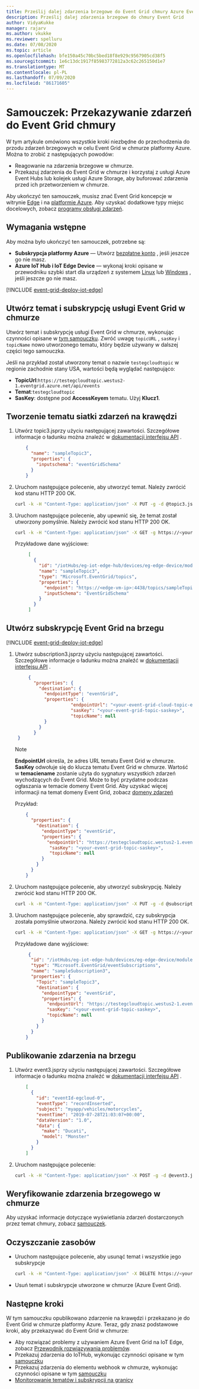 ```yaml
---
title: Prześlij dalej zdarzenia brzegowe do Event Grid chmury Azure Event Grid IoT Edge | Microsoft Docs
description: Prześlij dalej zdarzenia brzegowe do chmury Event Grid
author: VidyaKukke
manager: rajarv
ms.author: vkukke
ms.reviewer: spelluru
ms.date: 07/08/2020
ms.topic: article
ms.openlocfilehash: bfe150a45c70bc5bed18f8e929c9567905cd38f5
ms.sourcegitcommit: 1e6c13dc1917f85983772812a3c62c265150d1e7
ms.translationtype: MT
ms.contentlocale: pl-PL
ms.lasthandoff: 07/09/2020
ms.locfileid: "86171605"
---
```

# <a name="tutorial-forward-events-to-event-grid-cloud"></a>Samouczek: Przekazywanie zdarzeń do Event Grid chmury

W tym artykule omówiono wszystkie kroki niezbędne do przechodzenia do przodu zdarzeń brzegowych w celu Event Grid w chmurze platformy Azure. Można to zrobić z następujących powodów:

* Reagowanie na zdarzenia brzegowe w chmurze.
* Przekazuj zdarzenia do Event Grid w chmurze i korzystaj z usługi Azure Event Hubs lub kolejek usługi Azure Storage, aby buforować zdarzenia przed ich przetworzeniem w chmurze.

 Aby ukończyć ten samouczek, musisz znać Event Grid koncepcje w witrynie [Edge](concepts.md) i na [platformie Azure](../concepts.md). Aby uzyskać dodatkowe typy miejsc docelowych, zobacz [programy obsługi zdarzeń](event-handlers.md). 

## <a name="prerequisites"></a>Wymagania wstępne 
Aby można było ukończyć ten samouczek, potrzebne są:

* **Subskrypcja platformy Azure** — Utwórz [bezpłatne konto](https://azure.microsoft.com/free) , jeśli jeszcze go nie masz. 
* **Azure IoT Hub i IoT Edge Device** — wykonaj kroki opisane w przewodniku szybki start dla urządzeń z systemem [Linux](../../iot-edge/quickstart-linux.md) lub [Windows](../../iot-edge/quickstart.md) , jeśli jeszcze go nie masz.

[!INCLUDE [event-grid-deploy-iot-edge](../../../includes/event-grid-deploy-iot-edge.md)] 
## <a name="create-event-grid-topic-and-subscription-in-cloud"></a>Utwórz temat i subskrypcję usługi Event Grid w chmurze

Utwórz temat i subskrypcję usługi Event Grid w chmurze, wykonując czynności opisane w [tym samouczku](../custom-event-quickstart-portal.md). Zwróć uwagę `topicURL` , `sasKey` i `topicName` nowo utworzonego tematu, który będzie używany w dalszej części tego samouczka.

Jeśli na przykład został utworzony temat o nazwie `testegcloudtopic` w regionie zachodnie stany USA, wartości będą wyglądać następująco:

* **TopicUrl**:`https://testegcloudtopic.westus2-1.eventgrid.azure.net/api/events`
* **Temat**:`testegcloudtopic`
* **SasKey**: dostępne pod **AccessKeyem** tematu. Użyj **Klucz1**.

## <a name="create-event-grid-topic-at-the-edge"></a>Tworzenie tematu siatki zdarzeń na krawędzi

1. Utwórz topic3.jsprzy użyciu następującej zawartości. Szczegółowe informacje o ładunku można znaleźć w [dokumentacji interfejsu API](api.md) .

    ```json
        {
          "name": "sampleTopic3",
          "properties": {
            "inputschema": "eventGridSchema"
          }
        }
    ```
1. Uruchom następujące polecenie, aby utworzyć temat. Należy zwrócić kod stanu HTTP 200 OK.

    ```sh
    curl -k -H "Content-Type: application/json" -X PUT -g -d @topic3.json https://<your-edge-device-public-ip-here>:4438/topics/sampleTopic3?api-version=2019-01-01-preview
    ```
1. Uruchom następujące polecenie, aby upewnić się, że temat został utworzony pomyślnie. Należy zwrócić kod stanu HTTP 200 OK.

    ```sh
    curl -k -H "Content-Type: application/json" -X GET -g https://<your-edge-device-public-ip-here>:4438/topics/sampleTopic3?api-version=2019-01-01-preview
    ```

   Przykładowe dane wyjściowe:

   ```json
        [
          {
            "id": "/iotHubs/eg-iot-edge-hub/devices/eg-edge-device/modules/eventgridmodule/topics/sampleTopic3",
            "name": "sampleTopic3",
            "type": "Microsoft.EventGrid/topics",
            "properties": {
              "endpoint": "https://<edge-vm-ip>:4438/topics/sampleTopic3/events?api-version=2019-01-01-preview",
              "inputSchema": "EventGridSchema"
            }
          }
        ]
   ```
  
## <a name="create-event-grid-subscription-at-the-edge"></a>Utwórz subskrypcję Event Grid na brzegu

[!INCLUDE [event-grid-deploy-iot-edge](../../../includes/event-grid-edge-persist-event-subscriptions.md)]

1. Utwórz subscription3.jsprzy użyciu następującej zawartości. Szczegółowe informacje o ładunku można znaleźć w [dokumentacji interfejsu API](api.md) .

   ```json
        {
          "properties": {
            "destination": {
              "endpointType": "eventGrid",
              "properties": {
                        "endpointUrl": "<your-event-grid-cloud-topic-endpoint-url>?api-version=2018-01-01",
                        "sasKey": "<your-event-grid-topic-saskey>",
                        "topicName": null
              }
            }
          }
    }
   ```

   >[!NOTE]
   > **EndpointUrl** określa, że adres URL tematu Event Grid w chmurze. **SasKey** odwołuje się do klucza tematu Event Grid w chmurze. Wartość w **temaciename** zostanie użyta do sygnatury wszystkich zdarzeń wychodzących do Event Grid. Może to być przydatne podczas ogłaszania w temacie domeny Event Grid. Aby uzyskać więcej informacji na temat domeny Event Grid, zobacz [domeny zdarzeń](../event-domains.md)

    Przykład:
  
    ```json
        {
          "properties": {
            "destination": {
              "endpointType": "eventGrid",
              "properties": {
                "endpointUrl": "https://testegcloudtopic.westus2-1.eventgrid.azure.net/api/events?api-version=2018-01-01",
                 "sasKey": "<your-event-grid-topic-saskey>",
                 "topicName": null
              }
            }
          }
        }
    ```

2. Uruchom następujące polecenie, aby utworzyć subskrypcję. Należy zwrócić kod stanu HTTP 200 OK.

     ```sh
     curl -k -H "Content-Type: application/json" -X PUT -g -d @subscription3.json https://<your-edge-device-public-ip-here>:4438/topics/sampleTopic3/eventSubscriptions/sampleSubscription3?api-version=2019-01-01-preview
     ```

3. Uruchom następujące polecenie, aby sprawdzić, czy subskrypcja została pomyślnie utworzona. Należy zwrócić kod stanu HTTP 200 OK.

    ```sh
    curl -k -H "Content-Type: application/json" -X GET -g https://<your-edge-device-public-ip-here>:4438/topics/sampleTopic3/eventSubscriptions/sampleSubscription3?api-version=2019-01-01-preview
    ```

    Przykładowe dane wyjściowe:

    ```json
         {
          "id": "/iotHubs/eg-iot-edge-hub/devices/eg-edge-device/modules/eventgridmodule/topics/sampleTopic3/eventSubscriptions/sampleSubscription3",
          "type": "Microsoft.EventGrid/eventSubscriptions",
          "name": "sampleSubscription3",
          "properties": {
            "Topic": "sampleTopic3",
            "destination": {
              "endpointType": "eventGrid",
              "properties": {
                "endpointUrl": "https://testegcloudtopic.westus2-1.eventgrid.azure.net/api/events?api-version=2018-01-01",
                "sasKey": "<your-event-grid-topic-saskey>",
                "topicName": null
              }
            }
          }
        }
    ```

## <a name="publish-an-event-at-the-edge"></a>Publikowanie zdarzenia na brzegu

1. Utwórz event3.jsprzy użyciu następującej zawartości. Szczegółowe informacje o ładunku można znaleźć w [dokumentacji interfejsu API](api.md) .

    ```json
        [
          {
            "id": "eventId-egcloud-0",
            "eventType": "recordInserted",
            "subject": "myapp/vehicles/motorcycles",
            "eventTime": "2019-07-28T21:03:07+00:00",
            "dataVersion": "1.0",
            "data": {
              "make": "Ducati",
              "model": "Monster"
            }
          }
        ]
    ```

1. Uruchom następujące polecenie:

    ```sh
    curl -k -H "Content-Type: application/json" -X POST -g -d @event3.json https://<your-edge-device-public-ip-here>:4438/topics/sampleTopic3/events?api-version=2019-01-01-preview
    ```

## <a name="verify-edge-event-in-cloud"></a>Weryfikowanie zdarzenia brzegowego w chmurze

Aby uzyskać informacje dotyczące wyświetlania zdarzeń dostarczonych przez temat chmury, zobacz [samouczek](../custom-event-quickstart-portal.md).

## <a name="cleanup-resources"></a>Oczyszczanie zasobów

* Uruchom następujące polecenie, aby usunąć temat i wszystkie jego subskrypcje

    ```sh
    curl -k -H "Content-Type: application/json" -X DELETE https://<your-edge-device-public-ip-here>:4438/topics/sampleTopic3?api-version=2019-01-01-preview
    ```

* Usuń temat i subskrypcje utworzone w chmurze (Azure Event Grid).

## <a name="next-steps"></a>Następne kroki

W tym samouczku opublikowano zdarzenie na krawędzi i przekazano je do Event Grid w chmurze platformy Azure. Teraz, gdy znasz podstawowe kroki, aby przekazywać do Event Grid w chmurze:

* Aby rozwiązać problemy z używaniem Azure Event Grid na IoT Edge, zobacz [Przewodnik rozwiązywania problemów](troubleshoot.md).
* Przekazuj zdarzenia do IoTHub, wykonując czynności opisane w tym [samouczku](forward-events-iothub.md)
* Przekazuj zdarzenia do elementu webhook w chmurze, wykonując czynności opisane w tym [samouczku](pub-sub-events-webhook-cloud.md)
* [Monitorowanie tematów i subskrypcji na granicy](monitor-topics-subscriptions.md)
